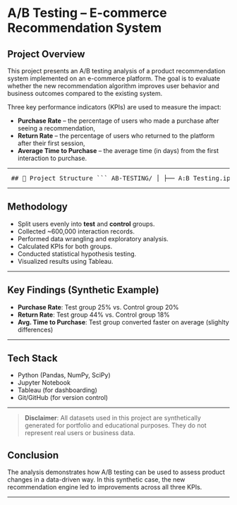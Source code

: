 # A/B Testing – E-commerce Recommendation System

## Project Overview

This project presents an A/B testing analysis of a product recommendation system implemented on an e-commerce platform. The goal is to evaluate whether the new recommendation algorithm improves user behavior and business outcomes compared to the existing system.

Three key performance indicators (KPIs) are used to measure the impact:

- **Purchase Rate** – the percentage of users who made a purchase after seeing a recommendation,
- **Return Rate** – the percentage of users who returned to the platform after their first session,
- **Average Time to Purchase** – the average time (in days) from the first interaction to purchase.

---

<pre> ## 📂 Project Structure ``` AB-TESTING/ │ ├── A:B_Testing.ipynb # Main Jupyter Notebook with analysis and visualizations ├── Book1.twb # Tableau dashboard (optional visualization layer) ├── df_full.csv # Merged dataset with users, interactions, and product info ├── interactions.csv # User interaction logs with recommended products ├── products.csv # Product metadata └── users.csv # User-level metadata including group assignment (test/control) ``` </pre>
---

## Methodology

- Split users evenly into **test** and **control** groups.
- Collected ~600,000 interaction records.
- Performed data wrangling and exploratory analysis.
- Calculated KPIs for both groups.
- Conducted statistical hypothesis testing.
- Visualized results using Tableau.

---

## Key Findings (Synthetic Example)

- **Purchase Rate**: Test group 25% vs. Control group 20%
- **Return Rate**: Test group 44% vs. Control group 18%
- **Avg. Time to Purchase**: Test group converted faster on average (slighlty differences)

---

## Tech Stack

- Python (Pandas, NumPy, SciPy)
- Jupyter Notebook
- Tableau (for dashboarding)
- Git/GitHub (for version control)

---

> **Disclaimer**: All datasets used in this project are synthetically generated for portfolio and educational purposes. They do not represent real users or business data.

## Conclusion

The analysis demonstrates how A/B testing can be used to assess product changes in a data-driven way. In this synthetic case, the new recommendation engine led to improvements across all three KPIs.

---
